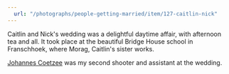 ```yaml
---
  url: "/photographs/people-getting-married/item/127-caitlin-nick"
---
```


Caitlin and Nick's wedding was a delightful daytime affair, with afternoon tea and all. It took place at the beautiful Bridge House school in Franschhoek, where Morag, Caitlin's sister works.

[Johannes Coetzee](http://johancoetzee.com/) was my second shooter and assistant at the wedding.